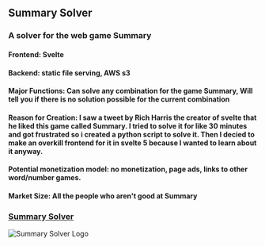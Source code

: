## Summary Solver
### A solver for the web game Summary


#### Frontend: Svelte
#### Backend: static file serving, AWS s3

#### Major Functions: Can solve any combination for the game Summary, Will tell you if there is no solution possible for the current combination

#### Reason for Creation: I saw a tweet by Rich Harris the creator of svelte that he liked this game called Summary. I tried to solve it for like 30 minutes and got frustrated so i created a python script to solve it. Then I decied to make an overkill frontend for it in svelte 5 because I wanted to learn about it anyway.

#### Potential monetization model: no monetization, page ads, links to other word/number games.

#### Market Size: All the people who aren't good at Summary

### [Summary Solver](https://carsonshort.com/summarysolver/)
![Summary Solver Logo](https://carsonshort.com/summarysolver/solvfav.png "Summary Solver")
